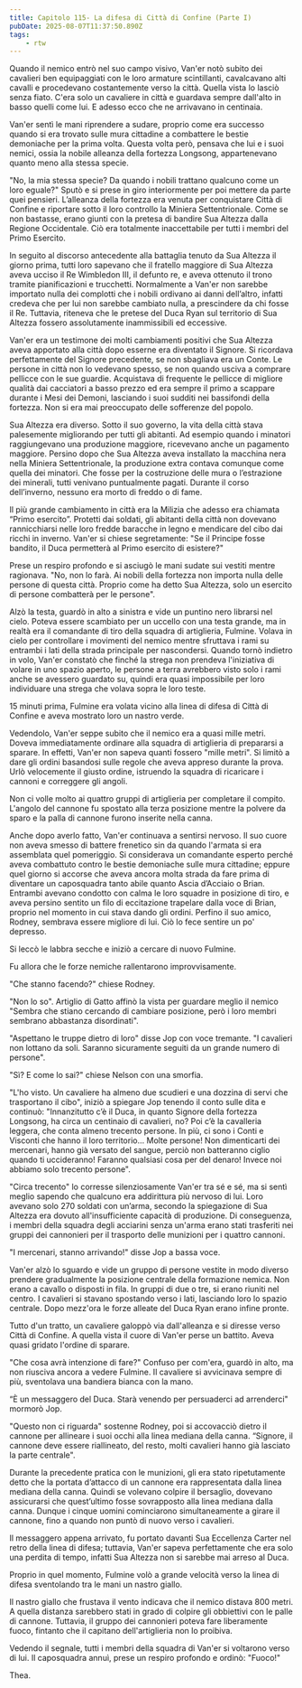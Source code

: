 ```yaml
---
title: Capitolo 115- La difesa di Città di Confine (Parte I)
pubDate: 2025-08-07T11:37:50.890Z
tags:
    - rtw
---
```











Quando il nemico entrò nel suo campo visivo, Van'er notò subito dei cavalieri ben equipaggiati con le loro armature scintillanti, cavalcavano alti cavalli e procedevano costantemente verso la città. Quella vista lo lasciò senza fiato. C'era solo un cavaliere in città e guardava sempre dall'alto in basso quelli come lui. E adesso ecco che ne arrivavano in centinaia.






Van'er sentì le mani riprendere a sudare, proprio come era successo quando si era trovato sulle mura cittadine a combattere le bestie demoniache per la prima volta. Questa volta però, pensava che lui e i suoi nemici, ossia la nobile alleanza della fortezza Longsong, appartenevano quanto meno alla stessa specie.






"No, la mia stessa specie? Da quando i nobili trattano qualcuno come un loro eguale?" Sputò e si prese in giro interiormente per poi mettere da parte quei pensieri. L’alleanza della fortezza era venuta per conquistare Città di Confine e riportare sotto il loro controllo la Miniera Settentrionale. Come se non bastasse, erano giunti con la pretesa di bandire Sua Altezza dalla Regione Occidentale. Ciò era totalmente inaccettabile per tutti i membri del Primo Esercito.






In seguito al discorso antecedente alla battaglia tenuto da Sua Altezza il giorno prima, tutti loro sapevano che il fratello maggiore di Sua Altezza aveva ucciso il Re Wimbledon III, il defunto re, e aveva ottenuto il trono tramite pianificazioni e trucchetti. Normalmente a Van'er non sarebbe importato nulla dei complotti che i nobili ordivano ai danni dell’altro, infatti credeva che per lui non sarebbe cambiato nulla, a prescindere da chi fosse il Re. Tuttavia, riteneva che le pretese del Duca Ryan sul territorio di Sua Altezza fossero assolutamente inammissibili ed eccessive.






Van'er era un testimone dei molti cambiamenti positivi che Sua Altezza aveva apportato alla città dopo esserne era diventato il Signore. Si ricordava perfettamente del Signore precedente, se non sbagliava era un Conte. Le persone in città non lo vedevano spesso, se non quando usciva a comprare pellicce con le sue guardie. Acquistava di frequente le pellicce di migliore qualità dai cacciatori a basso prezzo ed era sempre il primo a scappare durante i Mesi dei Demoni, lasciando i suoi sudditi nei bassifondi della fortezza. Non si era mai preoccupato delle sofferenze del popolo.






Sua Altezza era diverso. Sotto il suo governo, la vita della città stava palesemente migliorando per tutti gli abitanti. Ad esempio quando i minatori raggiungevano una produzione maggiore, ricevevano anche un pagamento maggiore. Persino dopo che Sua Altezza aveva installato la macchina nera nella Miniera Settentrionale, la produzione extra contava comunque come quella dei minatori. Che fosse per la costruzione delle mura o l’estrazione dei minerali, tutti venivano puntualmente pagati.   Durante il corso dell’inverno, nessuno era morto di freddo o di fame.






Il più grande cambiamento in città era la Milizia che adesso era chiamata “Primo esercito”. Protetti dai soldati, gli abitanti della città non dovevano rannicchiarsi nelle loro fredde baracche in legno e mendicare del cibo dai ricchi in inverno. Van'er si chiese segretamente: "Se il Principe fosse bandito, il Duca permetterà al Primo esercito di esistere?"






Prese un respiro profondo e si asciugò le mani sudate sui vestiti mentre ragionava. "No, non lo farà. Ai nobili della fortezza non importa nulla delle persone di questa città. Proprio come ha detto Sua Altezza, solo un esercito di persone combatterà per le persone".






Alzò la testa, guardò in alto a sinistra e vide un puntino nero librarsi nel cielo. Poteva essere scambiato per un uccello con una testa grande, ma in realtà era il comandante di tiro della squadra di artiglieria, Fulmine. Volava in cielo per controllare i movimenti del nemico mentre sfruttava i rami su entrambi i lati della strada principale per nascondersi. Quando tornò indietro in volo, Van'er constatò che finché la strega non prendeva l'iniziativa di volare in uno spazio aperto, le persone a terra avrebbero visto solo i rami anche se avessero guardato su, quindi era quasi impossibile per loro individuare una strega che volava sopra le loro teste.






15 minuti prima, Fulmine era volata vicino alla linea di difesa di Città di Confine e aveva mostrato loro un nastro verde.






Vedendolo, Van'er seppe subito che il nemico era a quasi mille metri. Doveva immediatamente ordinare alla squadra di artiglieria di prepararsi a sparare. In effetti, Van'er non sapeva quanti fossero "mille metri". Si limitò a dare gli ordini basandosi sulle regole che aveva appreso durante la prova. Urlò velocemente il giusto ordine, istruendo la squadra di ricaricare i cannoni e correggere gli angoli.






Non ci volle molto ai quattro gruppi di artiglieria per completare il compito. L'angolo del cannone fu spostato alla terza posizione mentre la polvere da sparo e la palla di cannone furono inserite nella canna.






Anche dopo averlo fatto, Van'er continuava a sentirsi nervoso. Il suo cuore non aveva smesso di battere frenetico sin da quando l'armata si era assemblata quel pomeriggio. Si considerava un comandante esperto perché aveva combattuto contro le bestie demoniache sulle mura cittadine; eppure quel giorno si accorse che aveva ancora molta strada da fare prima di diventare un caposquadra tanto abile quanto Ascia d’Acciaio o Brian. Entrambi avevano condotto con calma le loro squadre in posizione di tiro, e aveva persino sentito un filo di eccitazione trapelare dalla voce di Brian, proprio nel momento in cui stava dando gli ordini. Perfino il suo amico, Rodney, sembrava essere migliore di lui. Ciò lo fece sentire un po' depresso.






Si leccò le labbra secche e iniziò a cercare di nuovo Fulmine.






Fu allora che le forze nemiche rallentarono improvvisamente.






"Che stanno facendo?" chiese Rodney.






"Non lo so". Artiglio di Gatto affinò la vista per guardare meglio il nemico "Sembra che stiano cercando di cambiare posizione, però i loro membri sembrano abbastanza disordinati".






"Aspettano le truppe dietro di loro" disse Jop con voce tremante. "I cavalieri non lottano da soli. Saranno sicuramente seguiti da un grande numero di persone".






"Sì? E come lo sai?" chiese Nelson con una smorfia.






"L'ho visto. Un cavaliere ha almeno due scudieri e una dozzina di servi che trasportano il cibo", iniziò a spiegare Jop tenendo il conto sulle dita e continuò: "Innanzitutto c’è il Duca, in quanto Signore della fortezza Longsong, ha circa un centinaio di cavalieri, no? Poi c’è la cavalleria leggera, che conta almeno trecento persone. In più, ci sono i Conti e Visconti che hanno il loro territorio… Molte persone! Non dimenticarti dei mercenari, hanno già versato del sangue, perciò non batteranno ciglio quando ti uccideranno! Faranno qualsiasi cosa per del denaro! Invece noi abbiamo solo trecento persone".






"Circa trecento" lo corresse silenziosamente Van'er tra sé e sé, ma si sentì meglio sapendo che qualcuno era addirittura più nervoso di lui.  Loro avevano solo 270 soldati con un’arma, secondo la spiegazione di Sua Altezza era dovuto all'insufficiente capacità di produzione.  Di conseguenza, i membri della squadra degli acciarini senza un'arma erano stati trasferiti nei gruppi dei cannonieri per il trasporto delle munizioni per i quattro cannoni.






"I mercenari, stanno arrivando!" disse Jop a bassa voce.






Van'er alzò lo sguardo e vide un gruppo di persone vestite in modo diverso prendere gradualmente la posizione centrale della formazione nemica. Non erano a cavallo o disposti in fila. In gruppi di due o tre, si erano riuniti nel centro. I cavalieri si stavano spostando verso i lati, lasciando loro lo spazio centrale.  Dopo mezz'ora le forze alleate del Duca Ryan erano infine pronte.






Tutto d'un tratto, un cavaliere galoppò via dall'alleanza e si diresse verso Città di Confine. A quella vista il cuore di Van'er perse un battito. Aveva quasi gridato l'ordine di sparare.






"Che cosa avrà intenzione di fare?" Confuso per com'era, guardò in alto, ma non riusciva ancora a vedere Fulmine. Il cavaliere si avvicinava sempre di più, sventolava una bandiera bianca con la mano.


“È un messaggero del Duca. Starà venendo per persuaderci ad arrenderci" mormorò Jop.






"Questo non ci riguarda" sostenne Rodney, poi si accovacciò dietro il cannone per allineare i suoi occhi alla linea mediana della canna. “Signore, il cannone deve essere riallineato, del resto, molti cavalieri hanno già lasciato la parte centrale".






Durante la precedente pratica con le munizioni, gli era stato ripetutamente detto che la portata d’attacco di un cannone era rappresentata dalla linea mediana della canna. Quindi se volevano colpire il bersaglio, dovevano assicurarsi che quest’ultimo fosse sovrapposto alla linea mediana dalla canna. Dunque i cinque uomini cominciarono simultaneamente a girare il cannone, fino a quando non puntò di nuovo verso i cavalieri.






Il messaggero appena arrivato, fu portato davanti Sua Eccellenza Carter nel retro della linea di difesa; tuttavia, Van'er sapeva perfettamente che era solo una perdita di tempo, infatti Sua Altezza non si sarebbe mai arreso al Duca.






Proprio in quel momento, Fulmine volò a grande velocità verso la linea di difesa sventolando tra le mani un nastro giallo.






Il nastro giallo che frustava il vento indicava che il nemico distava 800 metri. A quella distanza sarebbero stati in grado di colpire gli obbiettivi con le palle di cannone. Tuttavia, il gruppo dei cannonieri poteva fare liberamente fuoco, fintanto che il capitano dell'artiglieria non lo proibiva.






Vedendo il segnale, tutti i membri della squadra di Van'er si voltarono verso di lui. Il caposquadra annuì, prese un respiro profondo e ordinò: "Fuoco!"






 Thea.
                                


                                



